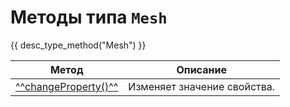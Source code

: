 # Методы типа `Mesh`
{{ desc_type_method("Mesh") }}

| Метод                                 | Описание                                                |
|-------------------------------------------|----------------------------------------------------------|
| [^^changeProperty()^^](./changeProperty.md) | Изменяет значение свойства. |
            